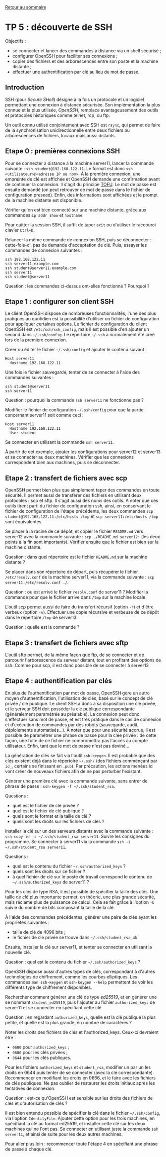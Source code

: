 [Retour au sommaire](../../README.md)

# TP 5 : découverte de SSH

Objectifs :

- se connecter et lancer des commandes à distance via un shell sécurisé ;
- configurer OpenSSH pour faciliter ses connexions ;
- copier des fichiers et des arborescences entre son poste et la machine
  distante ;
- effectuer une authentification par clé au lieu du mot de passe.

## Introduction

SSH (pour *Secure SHell*) désigne à la fois un protocole et un logiciel
permettant une connexion à distance sécurisée. Son implémentation la plus
connue et la plus utilisée, *OpenSSH*, remplace avantageusement des outils et
protocoles historiques comme telnet, rcp, ou ftp.

Un outil connu utilisé conjointement avec SSH est `rsync`, qui permet de faire
de la synchronisation unidirectionnelle entre deux fichiers ou arborescences de
fichiers, locaux mais aussi distants.

## Etape 0 : premières connexions SSH

Pour se connecter à distance à la machine server11, lancer la commande
suivante : `ssh student@192.168.122.11`. Le format est donc `ssh
<utilisateur>@<adresse IP ou nom>`. À la première connexion, une empreinte de
clé est affichée et OpenSSH demande une confirmation avant de continuer la
connexion. Il s'agit du principe
[TOFU](https://en.wikipedia.org/wiki/Trust_on_first_use). Le mot de passe est
ensuite demandé (on peut retrouver ce mot de passe dans le fichier de
configuration preseed). Enfin, des informations sont affichées et le prompt de
la machine distante est disponible.

Vérifier qu'on est bien connecté sur une machine distante, grâce aux commandes
`ip addr show` et `hostname`.

Pour quitter la session SSH, il suffit de taper `exit` ou d'utiliser le
raccourci clavier `Ctrl+D`.

Relancer la même commande de connexion SSH, puis se déconnecter :
cette-fois-ci, pas de demande d'acceptation de clé.
Puis, essayer les commandes de connexion suivantes :

```
ssh 192.168.122.11
ssh server11.example.com
ssh student@server11.example.com
ssh server11
ssh student@server11
```

Question : les commandes ci-dessus ont-elles fonctionné ? Pourquoi ?

## Etape 1 : configurer son client SSH

Le client OpenSSH dispose de nombreuses fonctionnalités, l'une des plus
pratiques au quotidien est la possibilité d'utiliser un fichier de
configuration pour appliquer certaines options. Le fichier de configuration du
client OpenSSH est `/etc/ssh/ssh_config`, mais il est possible d'en ajouter un
second dans `~/.ssh/config`. Le répertoire `~/.ssh` a normalement été créé lors
de la première connexion.

Créer ou éditer le fichier `~/.ssh/config` et ajouter le contenu suivant :

```
Host server11
  Hostname 192.168.122.11
```

Une fois le fichier sauvegardé, tenter de se connecter à l'aide des commandes
suivantes :

```
ssh student@server11
ssh server11
```

Question : pourquoi la commande `ssh server11` ne fonctionne pas ?

Modifier le fichier de configuration `~/.ssh/config` pour que la partie
concernant server11 soit comme ceci :

```
Host server11
  Hostname 192.168.122.11
  User student
```

Se connecter en utilisant la commande `ssh server11`.

À partir de cet exemple, ajouter les configurations pour server12 et server13
et se connecter au deux machines. Vérifier que les connexions correspondent
bien aux machines, puis se déconnecter.

## Etape 2 : transfert de fichiers avec scp

OpenSSH permet bien plus que simplement taper des commandes en toute sécurité.
Il permet aussi de transférer des fichiers en utilisant deux protocoles : scp
et sftp. Il s'agit aussi des noms des outils. À noter que ces outils tirent
parti du fichier de configuration ssh, ainsi, en conservant le fichier de
configuration de l'étape précédente, les deux commandes `scp
student@192.168.122.11:/etc/hosts /tmp` et `scp server11:/etc/hosts /tmp` sont
équivalentes.

Se placer à la racine de ce dépôt, et copier le fichier `README.md` vers
server12 avec la commande suivante : `scp ./README.md server12:` (les deux
points à la fin sont importants). Vérifier ensuite que le fichier est bien sur
la machine distante.

Question : dans quel répertoire est le fichier `README.md` sur la machine
distante ?

Se placer dans son répertoire de départ, puis récupérer le fichier
`/etc/resolv.conf` de la machine server11, via la commande suivante : `scp
server11:/etc/resolv.conf ./`.

Question : où est arrivé le fichier `resolv.conf` de server11 ? Modifier la
commande pour que le fichier arrive dans `/tmp` sur la machine locale.

L'outil scp permet aussi de faire du transfert récursif (option `-r`) et d'être
verbeux (option `-v`). Effectuer une copie récursive et verbeuse de ce dépôt
dans le répertoire `/tmp` de server13.

Question : quelle est la commande ?

## Etape 3 : transfert de fichiers avec sftp

L'outil sftp permet, de la même façon que ftp, de se connecter et de parcourir
l'arborescence du serveur distant, tout en profitant des options de ssh. Comme
pour scp, il est donc possible de se connecter à server13

## Etape 4 : authentification par clés

En plus de l'authentification par mot de passe, OpenSSH gère un autre moyen
d'authentification, l'utilisation de clés, basé sur le concept de clé privée /
clé publique. Le client SSH a donc à sa disposition une clé privée, et le
serveur SSH doit posséder la clé publique correspondante (généralement
paramétrée au préalable). La connexion peut donc s'effectuer sans mot de passe,
et est très pratique dans le cas de connexion et d'exécution de commandes par
des robots (sauvegarde, audit, déploiements automatisés...). À noter que pour
une sécurité accrue, il est possible de paramétrer une phrase de passe pour la
clée privée : de cette façon, une fuite de ce fichier ne compromettra pas
l'accès au compte utilisateur. Enfin, tant que le mot de passe n'est pas
deviné...

La génération de clés se fait via l'outil `ssh-keygen`. Il est probable que des
clés existent déjà dans le répertoire `~/.ssh/` (des fichiers commençant par
`id_`, certains se finissant en `.pub`). Par précaution, les actions menées ici
vont créer de nouveaux fichiers afin de ne pas perturber l'existant.

Générer une première clé avec la commande suivante, sans entrer de phrase de
passe : `ssh-keygen -f ~/.ssh/student_rsa`.

Questions :
- quel est le fichier de clé privée ?
- quel est le fichier de clé publique ?
- quels sont le format et la taille de clé ?
- quels sont les droits sur les fichiers de clés ?

Installer la clé sur un des serveurs distants avec la commande suivante :
`ssh-copy-id -i ~/.ssh/student_rsa server11`. Suivre les consignes du
programme. Se connecter à server11 via la commande `ssh -i
~/.ssh/student_rsa server11`.

Questions :
- quel est le contenu du fichier `~/.ssh/authorized_keys` ?
- quels sont les droits sur ce fichier ?
- à quel fichier de clé sur le poste de travail correspond le contenu de
  `~/.ssh/authorized_keys` de server11 ?

Pour les clés de type RSA, il est possible de spécifier la taille des clés. Une
taille de clé plus importante permet, en théorie, une plus grande sécurité,
mais réclame plus de puissance de calcul. Cela se fait grâce à l'option `-b`
suivie du nombre de bits composant la taille de la clé.

À l'aide des commandes précédentes, générer une paire de clés ayant les
propriétés suivantes :
- taille de clé de 4096 bits ;
- le fichier de clé privée se trouve dans `~/.ssh/student_rsa_4k`

Ensuite, installer la clé sur server11, et tenter se connecter en utilisant la
nouvelle clé.

Question : quel est le contenu du fichier `~/.ssh/authorized_keys` ?

OpenSSH dispose aussi d'autres types de clés, correspondant à d'autres
technologies de chiffrement, comme les courbes elliptiques. Les commandes `man
ssh-keygen` et `ssh-keygen --help` permettent de voir les différents type de
chiffrement disponibles.

Rechercher comment générer une clé de type *ed25519*, et en générer une se
nommant `student_ed25519`, puis l'ajouter au fichier `authorized_keys` de
server11 et se connecter en spécifiant cette clé.

Question : en regardant `authorized_keys`, quelle est la clé publique la plus
petite, et quelle est la plus grande, en nombre de caractères ?

Noter les droits des fichiers de clés et l'authorized_keys. Ceux-ci devraient
être :

- `0600` pour `authorized_keys` ;
- `0600` pour les clés privées ;
- `0644` pour les clés publiques.

Pour les fichiers `authorized_keys` et `student_rsa`, modifier un par un les
droits en 0644 puis tenter de se connecter (avec la clé correspondante).
Recommencer en modifiant les droits en 0666, et le faire avec les fichiers de
clés publiques. Ne pas oublier de restaurer les droits initiaux après les
tentatives de connexion.

Question : est-ce qu'OpenSSH est sensible sur les droits des fichiers de clés
et d'autorisation de clés ?

Il est bien entendu possible de spécifier la clé dans le fichier
`~/.ssh/config`, via l'option `IdentityFile`. Ajouter cette option pour les
trois machines, en spécifiant la clé au format ed25519, et installer cette clé
sur les deux machines qui ne l'ont pas. Se connecter en utilisant juste la
commande `ssh server11`, et ainsi de suite pour les deux autres machines.

Pour aller plus loin : recommencer toute l'étape 4 en spécifiant une phrase de
passe à chaque clé.
